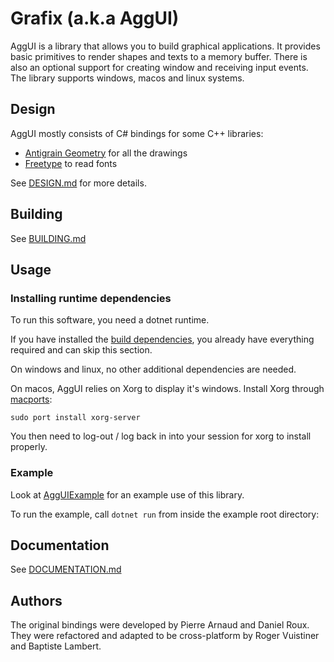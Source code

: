 # Grafix (a.k.a AggUI)

AggUI is a library that allows you to build graphical applications.
It provides basic primitives to render shapes and texts to a memory buffer.
There is also an optional support for creating window and receiving input events.
The library supports windows, macos and linux systems.

## Design

AggUI mostly consists of C# bindings for some C++ libraries:
- [Antigrain Geometry](https://github.com/ghaerr/agg-2.6) for all the drawings
- [Freetype](https://freetype.org/) to read fonts

See [DESIGN.md](./DESIGN.md) for more details.

## Building

See [BUILDING.md](./BUILDING.md)

## Usage

### Installing runtime dependencies

To run this software, you need a dotnet runtime.

If you have installed the [build dependencies](./BUILDING.md), you already have everything required and can skip this section.

On windows and linux, no other additional dependencies are needed.

On macos, AggUI relies on Xorg to display it's windows.
Install Xorg through [macports](https://www.macports.org/install.php):

```
sudo port install xorg-server
```

You then need to log-out / log back in into your session for xorg to install properly.

### Example

Look at [AggUIExample](./AggUIExample/) for an example use of this library.

To run the example, call `dotnet run` from inside the example root directory:

## Documentation

See [DOCUMENTATION.md](./DOCUMENTATION.md)

## Authors

The original bindings were developed by Pierre Arnaud and Daniel Roux.
They were refactored and adapted to be cross-platform by Roger Vuistiner and Baptiste Lambert.
